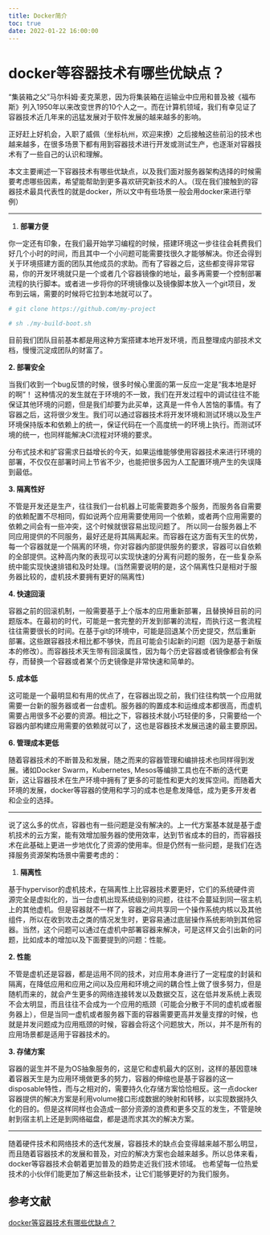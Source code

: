 ```yaml
---
title: Docker简介
toc: true
date: 2022-01-22 16:00:00
---
```


# docker等容器技术有哪些优缺点？

“集装箱之父”马尔科姆·麦克莱恩，因为将集装箱在运输业中应用和普及被《福布斯》列入1950年以来改变世界的10个人之一。而在计算机领域，我们有幸见证了容器技术近几年来的迅猛发展对于软件发展的越来越多的影响。

正好赶上好机会，入职了威佩（坐标杭州，欢迎来撩）之后接触这些前沿的技术也越来越多，在很多场景下都有用到容器技术进行开发或测试生产，也逐渐对容器技术有了一些自己的认识和理解。

本文主要阐述一下容器技术有哪些优缺点，以及我们面对服务器架构选择的时候需要考虑哪些因素，希望能帮助到更多喜欢研究新技术的人。（现在我们接触到的容器技术最具代表性的就是docker，所以文中有些场景一般会用docker来进行举例）

------

1. **部署方便**

你一定还有印象，在我们最开始学习编程的时候，搭建环境这一步往往会耗费我们好几个小时的时间，而且其中一个小问题可能需要找很久才能够解决。你还会得到关于环境搭建方面的团队其他成员的求助。而有了容器之后，这些都变得非常容易，你的开发环境就只是一个或者几个容器镜像的地址，最多再需要一个控制部署流程的执行脚本。或者进一步将你的环境镜像以及镜像脚本放入一个git项目，发布到云端，需要的时候将它拉到本地就可以了。

```powershell
# git clone https://github.com/my-project

# sh ./my-build-boot.sh
```

目前我们团队目前基本都是用这种方案搭建本地开发环境，而且整理成内部技术文档，慢慢沉淀成团队的财富了。





**2. 部署安全**

当我们收到一个bug反馈的时候，很多时候心里面的第一反应一定是“我本地是好的啊”！ 这种情况的发生就在于环境的不一致，我们在开发过程中的调试往往不能保证其他环境的问题，但是我们却要为此买单，这真是一件令人苦恼的事情。有了容器之后，这将很少发生。我们可以通过容器技术将开发环境和测试环境以及生产环境保持版本和依赖上的统一，保证代码在一个高度统一的环境上执行。而测试环境的统一，也同样能解决CI流程对环境的要求。

分布式技术和扩容需求日益增长的今天，如果运维能够使用容器技术来进行环境的部署，不仅仅在部署时间上节省不少，也能把很多因为人工配置环境产生的失误降到最低。



**3. 隔离性好**

不管是开发还是生产，往往我们一台机器上可能需要跑多个服务，而服务各自需要的依赖配置不尽相同，假如说两个应用需要使用同一个依赖，或者两个应用需要的依赖之间会有一些冲突，这个时候就很容易出现问题了。 所以同一台服务器上不同应用提供的不同服务，最好还是将其隔离起来。而容器在这方面有天生的优势，每一个容器就是一个隔离的环境，你对容器内部提供服务的要求，容器可以自依赖的全部提供。这种高内聚的表现可以实现快速的分离有问题的服务，在一些复杂系统中能实现快速排错和及时处理。(当然需要说明的是，这个隔离性只是相对于服务器比较的，虚机技术要拥有更好的隔离性)





**4. 快速回滚**

容器之前的回滚机制，一般需要基于上个版本的应用重新部署，且替换掉目前的问题版本。在最初的时代，可能是一套完整的开发到部署的流程，而执行这一套流程往往需要很长的时间。在基于git的环境中，可能是回退某个历史提交，然后重新部署。这些跟容器技术相比都不够快，而且可能会引起新的问题（因为是基于新版本的修改）。而容器技术天生带有回滚属性，因为每个历史容器或者镜像都会有保存，而替换一个容器或者某个历史镜像是非常快速和简单的。





**5. 成本低**

这可能是一个最明显和有用的优点了，在容器出现之前，我们往往构筑一个应用就需要一台新的服务器或者一台虚机。服务器的购置成本和运维成本都很高，而虚机需要占用很多不必要的资源。相比之下，容器技术就小巧轻便的多，只需要给一个容器内部构建应用需要的依赖就可以了，这也是容器技术发展迅速的最主要原因。





**6. 管理成本更低**

随着容器技术的不断普及和发展，随之而来的容器管理和编排技术也同样得到发展。诸如Docker Swarm，Kubernetes, Mesos等编排工具也在不断的迭代更新，这让容器技术在生产环境中拥有了更多的可能性和更大的发挥空间。而随着大环境的发展，docker等容器的使用和学习的成本也是愈发降低，成为更多开发者和企业的选择。



------

说了这么多的优点，容器也有一些问题是没有解决的。上一代方案基本就是基于虚机技术的云方案，能有效增加服务器的使用效率，达到节省成本的目的，而容器技术在此基础上更进一步地优化了资源的使用率。但是仍然有一些问题，是我们在选择服务资源架构场景中需要考虑的：



1. **隔离性**

基于hypervisor的虚机技术，在隔离性上比容器技术要更好，它们的系统硬件资源完全是虚拟化的，当一台虚机出现系统级别的问题，往往不会蔓延到同一宿主机上的其他虚机。但是容器就不一样了，容器之间共享同一个操作系统内核以及其他组件，所以在收到攻击之类的情况发生时，更容易通过底层操作系统影响到其他容器。当然，这个问题可以通过在虚机中部署容器来解决，可是这样又会引出新的问题，比如成本的增加以及下面要提到的问题：性能。



**2. 性能**

不管是虚机还是容器，都是运用不同的技术，对应用本身进行了一定程度的封装和隔离，在降低应用和应用之间以及应用和环境之间的耦合性上做了很多努力，但是随机而来的，就会产生更多的网络连接转发以及数据交互，这在低并发系统上表现不会太明显，而且往往不会成为一个应用的瓶颈（可能会分散于不同的虚机或者服务器上），但是当同一虚机或者服务器下面的容器需要更高并发量支撑的时候，也就是并发问题成为应用瓶颈的时候，容器会将这个问题放大，所以，并不是所有的应用场景都是适用于容器技术的。



**3. 存储方案**

容器的诞生并不是为OS抽象服务的，这是它和虚机最大的区别，这样的基因意味着容器天生是为应用环境做更多的努力，容器的伸缩也是基于容器的这一disposable特性，而与之相对的，需要持久化存储方案恰恰相反。这一点docker容器提供的解决方案是利用volume接口形成数据的映射和转移，以实现数据持久化的目的。但是这样同样也会造成一部分资源的浪费和更多交互的发生，不管是映射到宿主机上还是到网络磁盘，都是退而求其次的解决方案。

------

随着硬件技术和网络技术的迭代发展，容器技术的缺点会变得越来越不那么明显，而且随着容器技术的发展和普及，对应的解决方案也会越来越多。所以总体来看，docker等容器技术会朝着更加普及的趋势走近我们技术领域。 也希望每一位热爱技术的小伙伴们能更加了解这些新技术，让它们能够更好的为我们服务。



## 参考文献

[docker等容器技术有哪些优缺点？](https://zhuanlan.zhihu.com/p/51964784)